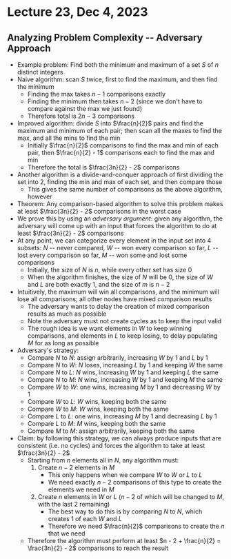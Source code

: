 # Lecture 23, Dec 4, 2023

## Analyzing Problem Complexity -- Adversary Approach

* Example problem: Find both the minimum and maximum of a set $S$ of $n$ distinct integers
* Naive algorithm: scan $S$ twice, first to find the maximum, and then find the minimum
	* Finding the max takes $n - 1$ comparisons exactly
	* Finding the minimum then takes $n - 2$ (since we don't have to compare against the max we just found)
	* Therefore total is $2n - 3$ comparisons
* Improved algorithm: divide $S$ into $\frac{n}{2}$ pairs and find the maximum and minimum of each pair; then scan all the maxes to find the max, and all the mins to find the min
	* Initially $\frac{n}{2}$ comparisons to find the max and min of each pair, then $\frac{n}{2} - 1$ comparisons each to find the max and min
	* Therefore the total is $\frac{3n}{2} - 2$ comparisons
* Another algorithm is a divide-and-conquer approach of first dividing the set into 2, finding the min and max of each set, and then compare those
	* This gives the same number of comparisons as the above algorithm, however
* Theorem: Any comparison-based algorithm to solve this problem makes at least $\frac{3n}{2} - 2$ comparisons in the worst case
* We prove this by using an *adversary argument*: given any algorithm, the adversary will come up with an input that forces the algorithm to do at least $\frac{3n}{2} - 2$ comparisons
* At any point, we can categorize every element in the input set into 4 subsets: $N$ -- never compared, $W$ -- won every comparison so far, $L$ -- lost every comparison so far, $M$ -- won some and lost some comparisons
	* Initially, the size of $N$ is $n$, while every other set has size $0$
	* When the algorithm finishes, the size of $N$ will be $0$, the size of $W$ and $L$ are both exactly 1, and the size of $m$ is $n - 2$
* Intuitively, the maximum will win all comparisons, and the minimum will lose all comparisons; all other nodes have mixed comparison results
	* The adversary wants to delay the creation of mixed comparison results as much as possible
	* Note the adversary must not create cycles as to keep the input valid
	* The rough idea is we want elements in $W$ to keep winning comparisons, and elements in $L$ to keep losing, to delay populating $M$ for as long as possible
* Adversary's strategy:
	* Compare $N$ to $N$: assign arbitrarily, increasing $W$ by 1 and $L$ by 1
	* Compare $N$ to $W$: $N$ loses, increasing $L$ by 1 and keeping $W$ the same
	* Compare $N$ to $L$: $N$ wins, increasing $W$ by 1 and keeping $L$ the same
	* Compare $N$ to $M$: $N$ wins, increasing $W$ by 1 and keeping $M$ the same
	* Compare $W$ to $W$: one wins, increasing $M$ by 1 and decreasing $W$ by 1
	* Compare $W$ to $L$: $W$ wins, keeping both the same
	* Compare $W$ to $M$: $W$ wins, keeping both the same
	* Compare $L$ to $L$: one wins, increasing $M$ by 1 and decreasing $L$ by 1
	* Compare $L$ to $M$: $M$ wins, keeping both the same
	* Compare $M$ to $M$: assign arbitrarily, keeping both the same
* Claim: by following this strategy, we can always produce inputs that are consistent (i.e. no cycles) and forces the algorithm to take at least $\frac{3n}{2} - 2$
	* Starting from $n$ elements all in $N$, any algorithm must:
		1. Create $n - 2$ elements in $M$
			* This only happens when we compare $W$ to $W$ or $L$ to $L$
			* We need exactly $n - 2$ comparisons of this type to create the elements we need in $M$
		2. Create $n$ elements in $W$ or $L$ ($n - 2$ of which will be changed to $M$, with the last 2 remaining)
			* The best way to do this is by comparing $N$ to $N$, which creates 1 of each $W$ and $L$
			* Therefore we need $\frac{n}{2}$ comparisons to create the $n$ that we need
	* Therefore the algorithm must perform at least $n - 2 + \frac{n}{2} = \frac{3n}{2} - 2$ comparisons to reach the result

